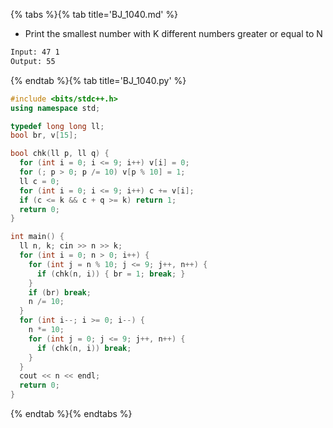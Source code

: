 {% tabs %}{% tab title='BJ_1040.md' %}

* Print the smallest number with K different numbers greater or equal to N

```txt
Input: 47 1
Output: 55
```

{% endtab %}{% tab title='BJ_1040.py' %}

```cpp
#include <bits/stdc++.h>
using namespace std;

typedef long long ll;
bool br, v[15];

bool chk(ll p, ll q) {
  for (int i = 0; i <= 9; i++) v[i] = 0;
  for (; p > 0; p /= 10) v[p % 10] = 1;
  ll c = 0;
  for (int i = 0; i <= 9; i++) c += v[i];
  if (c <= k && c + q >= k) return 1;
  return 0;
}

int main() {
  ll n, k; cin >> n >> k;
  for (int i = 0; n > 0; i++) {
    for (int j = n % 10; j <= 9; j++, n++) {
      if (chk(n, i)) { br = 1; break; }
    }
    if (br) break;
    n /= 10;
  }
  for (int i--; i >= 0; i--) {
    n *= 10;
    for (int j = 0; j <= 9; j++, n++) {
      if (chk(n, i)) break;
    }
  }
  cout << n << endl;
  return 0;
}
```

{% endtab %}{% endtabs %}
